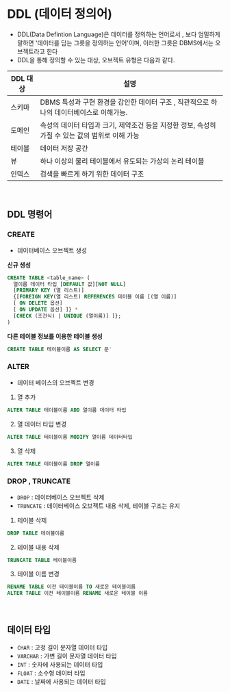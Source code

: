 # DDL (데이터 정의어)

- DDL(Data Defintion Language)은 데이터를 정의하는 언어로서 , 보다 엄밀하게 말하면 '데이터를 담는 그릇을 정의하는 언어'이며, 이러한 그릇은 DBMS에서는 오브젝트라고 한다
- DDL을 통해 정의할 수 있는 대상, 오브젝트 유형은 다음과 같다.

DDL 대상 | 설명
--|--
스키마 | DBMS 특성과 구현 환경을 감안한 데이터 구조 , 직관적으로 하나의 데이터베이스로 이해가능.
도메인 | 속성의 데이터 타입과 크기, 제약조건 등을 지정한 정보, 속성히 가질 수 있는 값의 범위로 이해 가능
테이블 | 데이터 저장 공간
뷰 | 하나 이상의 물리 테이블에서 유도되는 가상의 논리 테이블
인덱스 | 검색을 빠르게 하기 위한 데이터 구조

<br>

## DDL 명령어

### CREATE
- 데이터베이스 오브젝트 생성

**신규 생성**
```SQL
CREATE TABLE <table_name> (
  열이름 데이터 타입 [DEFAULT 값][NOT NULL]
  [PRIMARY KEY (열 리스트)]
  {[FOREIGN KEY(열 리스트) REFERENCES 테이블 이름 [(열 이름)]
  [ ON DELETE 옵션]
  [ ON UPDATE 옵션] ]} * 
  [CHECK (조건식) | UNIQUE (열이름)] ]};
)
```

**다른 테이블 정보를 이용한 테이블 생성**
```sql
CREATE TABLE 테이블이름 AS SELECT 문'
```

### ALTER
- 데이터 베이스의 오브젝트 변경

1. 열 추가
```sql
ALTER TABLE 테이블이름 ADD 열이름 데이터 타입
```

2. 열 데이터 타입 변경
```sql
ALTER TABLE 테이블이름 MODIFY 열이름 데이터타입 
```

3. 열 삭제
```sql
ALTER TABLE 테이블이름 DROP 열이름
```

### DROP , TRUNCATE

- `DROP` : 데이터베이스 오브젝트 삭제
- `TRUNCATE` : 데이터베이스 오브젝트 내용 삭제, 테이블 구조는 유지

1. 테이블 삭제
```sql
DROP TABLE 테이블이름
```

2. 테이블 내용 삭제
```sql
TRUNCATE TABLE 테이블이름
```

3. 테이블 이름 변경
```sql
RENAME TABLE 이전 테이블이름 TO 새로운 테이블이름
ALTER TABLE 이전 테이블이름 RENAME 새로운 테이블 이름
```


<br>

## 데이터 타입
- `CHAR` : 고정 길이 문자열 데이터 타입
- `VARCHAR` : 가변 길이 문자열 데이터 타입
- `INT` : 숫자에 사용되는 데이터 타입
- `FLOAT` : 소수형 데이터 타입
- `DATE` : 날짜에 사용되는 데이터 타입